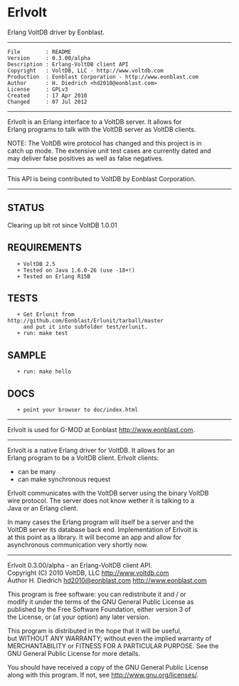 Erlvolt
=======

Erlang VoltDB driver by Eonblast.

-------------------------------------------------------------------------  

    File        : README                                                     
    Version     : 0.3.00/alpha                                              
    Description : Erlang-VoltDB client API                                  
    Copyright   : VoltDB, LLC - http://www.voltdb.com                       
    Production  : Eonblast Corporation - http://www.eonblast.com            
    Author      : H. Diedrich <hd2010@eonblast.com>                         
    License     : GPLv3                                                     
    Created     : 17 Apr 2010                                               
    Changed     : 07 Jul 2012                                                

-------------------------------------------------------------------------
                                                                             
Erlvolt is an Erlang interface to a VoltDB server. It allows for      
Erlang programs to talk with the VoltDB server as VoltDB clients.     
                                                                             
NOTE:  The  VoltDB wire protocol  has changed and this project is in  
catch up mode. The extensive unit test cases are currently dated and  
may deliver false positives as well as false negatives.                                                                         
                                                                             
-------------------------------------------------------------------------
                                                                             
This API is being contributed to VoltDB by Eonblast Corporation.      
                                                                             
-------------------------------------------------------------------------
                                                                             
## STATUS                                                                
                                                                             
Clearing up bit rot since VoltDB 1.0.01                               
                                                                             
## REQUIREMENTS                                                          
                                                                             
       + VoltDB 2.5                                                          
       + Tested on Java 1.6.0-26 (use -18+!)                                 
       + Tested on Erlang R15B                                               
                                                                             
## TESTS                                                                 
                                                                             
       + Get Erlunit from http://github.com/Eonblast/Erlunit/tarball/master  
         and put it into subfolder test/erlunit.                             
       + run: make test                                                      
                                                                             
## SAMPLE                                                                
                                                                             
       + run: make hello                                                      
                                                                             
## DOCS                                                                  
                                                                             
       + point your browser to doc/index.html                                 
                                                                             
-------------------------------------------------------------------------
                                                                             
Erlvolt is used for G-MOD at Eonblast http://www.eonblast.com.      
                                                                             
-------------------------------------------------------------------------
                                                                             
Erlvolt is a native  Erlang  driver  for  VoltDB.  It allows for an   
Erlang program  to be a  VoltDB client. Erlvolt clients:               
                                                                      
* can be many                                                         
* can make synchronous request                                        
                                                                      
Erlvolt communicates with the VoltDB server using the binary VoltDB   
wire protocol.  The server does not know wether it is  talking to a   
Java or an Erlang client.                                               
                                                                       
In many cases the  Erlang  program  will itself be a server and the   
VoltDB server its database back end.  Implementation of  Erlvolt is   
at this point as a  library.  It will  become an  app and allow for   
asynchronous communication very shortly now.                          
                                                                             
-------------------------------------------------------------------------
                                                                             
Erlvolt 0.3.00/alpha - an Erlang-VoltDB client API.                  
Copyright (C) 2010 VoltDB, LLC http://www.voltdb.com                 
Author H. Diedrich <hd2010@eonblast.com> http://www.eonblast.com     
                                                                     
This program is  free software:  you can redistribute it and / or    
modify it  under the terms of the  GNU  General Public License as    
published  by the Free Software Foundation,  either version  3 of    
the License,  or (at your option) any later version.                 
                                                                     
This program is distributed  in the hope  that it will be useful,    
but  WITHOUT ANY WARRANTY;  without  even the implied warranty of    
MERCHANTABILITY  or  FITNESS FOR  A PARTICULAR PURPOSE.  See  the    
GNU General Public License for more details.                         
                                                                     
You should have received a copy of the GNU General Public License    
along with this program. If not, see <http://www.gnu.org/licenses/>. 
